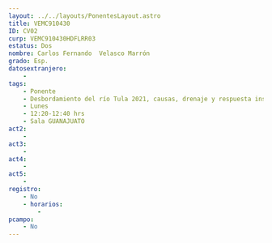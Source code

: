 ```yaml
---
layout: ../../layouts/PonentesLayout.astro
title: VEMC910430
ID: CV02
curp: VEMC910430HDFLRR03
estatus: Dos
nombre: Carlos Fernando  Velasco Marrón
grado: Esp.
datosextranjero:
    - 
tags:
    - Ponente
    - Desbordamiento del río Tula 2021, causas, drenaje y respuesta institucional
    - Lunes
    - 12:20-12:40 hrs
    - Sala GUANAJUATO
act2: 
    - 
act3: 
    - 
act4: 
    - 
act5: 
    - 
registro:
    - No
    - horarios:
        -
pcampo:
    - No
---
```

